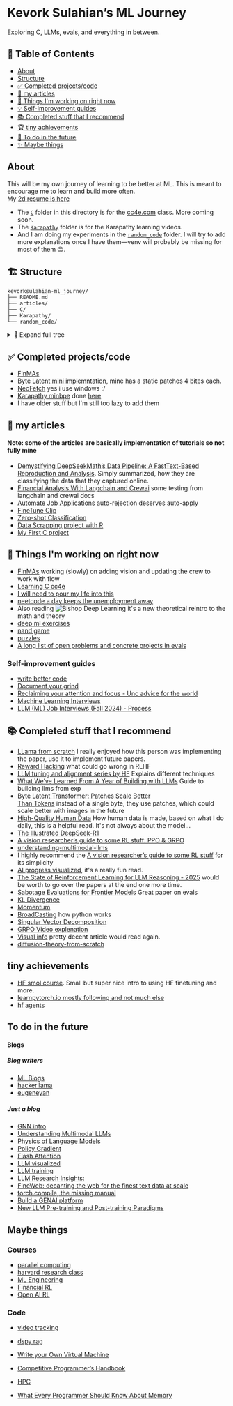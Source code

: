 <p align="center">
<!--   <img src="./imgs/bishopDL.jpg" width="120"/> -->
  <h1>Kevork Sulahian’s ML Journey</h1>
  <p>Exploring C, LLMs, evals, and everything in between.</p>
  <a href="https://github.com/KevorkSulahian/kevorksulahian-ml_journey/stargazers">
  </a>
</p>

## 📑 Table of Contents
- [About](#about)  
- [Structure](#%EF%B8%8F-structure)  
- [✅ Completed projects/code](#-completed-projectscode)  
- [📝 my articles](#-my-articles)  
- [🚧 Things I'm working on right now](#-things-im-working-on-right-now)  
- [💡 Self-improvement guides](#self-improvement-guides)  
- [📚 Completed stuff that I recommend](#-completed-stuff-that-i-recommend)  
- [🏆 tiny achievements](#tiny-achievements)  
- [🔮 To do in the future](#to-do-in-the-future)  
- [✨ Maybe things](#maybe-things)  

## About
This will be my own journey of learning to be better at ML. This is meant to encourage me to learn and build more often.  
My [2d resume is here](https://kevorksulahian.github.io/2d-portfolio/)

* The [`C`](./C) folder in this directory is for the [cc4e.com](https://cc4e.com) class. More coming soon.  
* The [`Karapathy`](./Karapathy) folder is for the Karapathy learning videos.  
* And I am doing my experiments in the [`random_code`](./random_code/) folder. I will try to add more explanations once I have them—venv will probably be missing for most of them 😊.

## 🏗️ Structure
```text
kevorksulahian-ml_journey/
├── README.md
├── articles/
├── C/
├── Karapathy/
└── random_code/
```
<details>
<summary>🔽 Expand full tree</summary>

```text
(Full directory tree here…)
```
</details>

## ✅ Completed projects/code
- [FinMAs](https://github.com/KevorkSulahian/agentic-llm-for-better-results)  
- [Byte Latent mini implemntation](./Karapathy/GPT_from_scratch/BLT.ipynb), mine has a static patches 4 bites each.  
- [NeoFetch](./random_code/neofetch/README.md) yes i use windows :/  
- [Karapathy minbpe](https://github.com/karpathy/minbpe) done [here](./Karapathy/GPT_from_scratch/token.ipynb)  
- I have older stuff but I'm still too lazy to add them  

## 📝 my articles
#### Note: some of the articles are basically implementation of tutorials so not fully mine
- [Demystifying DeepSeekMath’s Data Pipeline: A FastText-Based Reproduction and Analysis](https://huggingface.co/blog/herooooooooo/demystifying-deepseekmaths-data-pipeline-a-fasttex). Simply summarized, how they are classifying the data that they captured online.  
- [Financial Analysis With Langchain and Crewai](https://huggingface.co/blog/herooooooooo/financial-analysis-with-langchain-and-crewai) some testing from langchain and crewai docs  
- [Automate Job Applications](https://huggingface.co/blog/herooooooooo/automation-job-applications-with-python-and-ollama) auto-rejection deserves auto-apply  
- [FineTune Clip](https://medium.com/@kevork.ysulahian/finetune-clip-with-huggingface-2f0abc23c57c)  
- [Zero-shot Classification](https://medium.com/@kevork.ysulahian/zero-shot-classification-and-detection-made-simple-with-huggingface-000d63d53bfe)  
- [Data Scrapping project with R](https://medium.com/@kevork.ysulahian/real-life-data-scrapping-project-scrapping-job-postings-with-r-47a6091f4866)  
- [My First C project](https://huggingface.co/blog/herooooooooo/c-first-project)  

## 🚧 Things I'm working on right now
- [FinMAs](https://github.com/KevorkSulahian/agentic-llm-for-better-results) working (slowly) on adding vision and updating the crew to work with flow  
- [Learning C cc4e](https://www.cc4e.com/)  
- [I will need to pour my life into this](https://x.com/rasbt/status/1790007260615217156)  
- [neetcode a day keeps the unemployment away](https://neetcode.io/courses)  
- Also reading ![Bishop Deep Learning](./imgs/bishopDL.jpg) it's a new theoretical reintro to the math and theory  
- [deep ml exercises](https://www.deep-ml.com/)  
- [nand game](https://nandgame.com/)  
- [puzzles](https://www.cs.cmu.edu/puzzle/)  
- [A long list of open problems and concrete projects in evals](https://docs.google.com/document/d/1gi32-HZozxVimNg5Mhvk4CvW4zq8J12rGmK_j2zxNEg/edit?pli=1&tab=t.0#heading=h.q14pjbvzx1x)  

### Self-improvement guides
- [write better code](https://marvelousmlops.substack.com/p/bridging-the-gap-converting-data)  
- [Document your grind](https://lelouch.dev/blog/august-2024/documenting-your-grind/)  
- [Reclaiming your attention and focus - Unc advice for the world](https://x.com/LukasHozda/status/1860442337534468333)  
- [Machine Learning Interviews](https://huyenchip.com/machine-learning-systems-design/toc.html)  
- [LLM (ML) Job Interviews (Fall 2024) - Process](https://mimansajaiswal.github.io/posts/llm-ml-job-interviews-fall-2024-process/)  

## 📚 Completed stuff that I recommend
- [LLama from scratch](https://blog.briankitano.com/llama-from-scratch/#:~:text=Before%20you%20even%20look%20at,and%20evaluating%20as%20you%20go) I really enjoyed how this person was implementing the paper, use it to implement future papers.  
- [Reward Hacking](https://lilianweng.github.io/posts/2024-11-28-reward-hacking/) what could go wrong in RLHF  
- [LLM tuning and alignment series by HF](https://argilla.io/blog/mantisnlp-rlhf-part-8/) Explains different techniques  
- [What We’ve Learned From A Year of Building with LLMs](https://applied-llms.org/) Guide to building llms from exp  
- [Byte Latent Transformer: Patches Scale Better  
Than Tokens](https://arxiv.org/pdf/2412.09871) instead of a single byte, they use patches, which could scale better with images in the future  
- [High-Quality Human Data](https://lilianweng.github.io/posts/2024-02-05-human-data-quality/) How human data is made, based on what I do daily, this is a helpful read. It's not always about the model...  
- [The Illustrated DeepSeek-R1](https://newsletter.languagemodels.co/p/the-illustrated-deepseek-r1)  
- [A vision researcher’s guide to some RL stuff: PPO & GRPO](https://yugeten.github.io/posts/2025/01/ppogrpo/)  
- [understanding-multimodal-llms](https://magazine.sebastianraschka.com/p/understanding-multimodal-llms)  
- I highly recommend the [A vision researcher’s guide to some RL stuff](https://yugeten.github.io/posts/2025/01/ppogrpo/) for its simplicity  
- [AI progress visualized](https://theaidigest.org/progress-and-dangers), it's a really fun read.  
- [The State of Reinforcement Learning for LLM Reasoning - 2025](https://magazine.sebastianraschka.com/p/the-state-of-llm-reasoning-model-training?utm_campaign=post) would be worth to go over the papers at the end one more time.  
- [Sabotage Evaluations for Frontier Models](https://arxiv.org/pdf/2410.21514) Great paper on evals  
- [KL Divergence](https://www.countbayesie.com/blog/2017/5/9/kullback-leibler-divergence-explained)  
- [Momentum](https://distill.pub/2017/momentum/)  
- [BroadCasting](https://numpy.org/doc/stable/user/basics.broadcasting.html) how python works  
- [Singular Vector Decomposition](https://gregorygundersen.com/blog/2018/12/10/svd/)  
- [GRPO Video explenation](https://youtu.be/XeUB4h1OO1g?si=UwQiG3az286G4b1c)  
- [Visual info](https://colah.github.io/posts/2015-09-Visual-Information/) pretty decent article would read again.  
- [diffusion-theory-from-scratch](https://iclr-blogposts.github.io/2024/blog/diffusion-theory-from-scratch/)  

## tiny achievements
- [HF smol course](https://github.com/huggingface/smol-course). Small but super nice intro to using HF finetuning and more.  
- [learnpytorch.io mostly following and not much else](https://www.learnpytorch.io/)  
- [hf agents](https://huggingface.co/learn/agents-course)  

## To do in the future

#### Blogs
##### Blog writers
- [ML Blogs](https://cneuralnets.netlify.app/mlblogs)  
- [hackerllama](https://osanseviero.github.io/hackerllama/blog/)  
- [eugeneyan](https://eugeneyan.com/start-here/)  

##### Just a blog
- [GNN intro](https://distill.pub/2021/gnn-intro/)  
- [Understanding Multimodal LLMs](https://magazine.sebastianraschka.com/p/understanding-multimodal-llms)  
- [Physics of Language Models](https://antaripasaha.notion.site/Physics-of-Language-Models-understanding-hidden-reasoning-process-1045314a563980c68566e4ecc1e32ef6)  
- [Policy Gradient](https://lilianweng.github.io/posts/2018-04-08-policy-gradient/)  
- [Flash Attention](https://benjaminwarner.dev/2023/08/16/flash-attention-compile)  
- [LLM visualized](https://bbycroft.net/llm)  
- [LLM training](https://rentry.org/llm-training)  
- [LLM Research Insights:](https://magazine.sebastianraschka.com/p/llm-research-insights-instruction?)  
- [FineWeb: decanting the web for the finest text data at scale](https://huggingface.co/spaces/HuggingFaceFW/blogpost-fineweb-v1)  
- [torch.compile, the missing manual](https://docs.google.com/document/d/1y5CRfMLdwEoF1nTk9q8qEu1mgMUuUtvhklPKJ2emLU8/edit?tab=t.0#heading=h.66t0x3z84jio)  
- [Build a GENAI platform](https://huyenchip.com/2024/07/25/genai-platform.html)  
- [New LLM Pre-training and Post-training Paradigms](https://magazine.sebastianraschka.com/p/new-llm-pre-training-and-post-training)  

## Maybe things

### Courses
- [parallel computing](https://gfxcourses.stanford.edu/cs149/fall24/courseinfo)  
- [harvard research class](https://docs.google.com/document/d/1uvAbEhbgS_M-uDMTzmOWRlYxqCkogKRXdbKYYT98ooc/edit?pli=1&tab=t.0#heading=h.o3hogvl0ayc1)  
- [ML Engineering](https://github.com/stas00/ml-engineering)  
- [Financial RL](https://github.com/AI4Finance-Foundation/FinRL/tree/c34190153d84c376dcacaf18b57097a6272b0286)  
- [Open AI RL](https://spinningup.openai.com/en/latest/)  

### Code
- [video tracking](https://github.com/roboflow/supervision)  
- [dspy rag](https://www.kaggle.com/code/iamleonie/rag-with-gemma-on-hf-and-weaviate-in-dspy)  
- [Write your Own Virtual Machine](https://www.jmeiners.com/lc3-vm/)  

- [Competitive Programmer’s Handbook](https://cses.fi/book/book.pdf)  
- [HPC](https://en.algorithmica.org/hpc/complexity/)  
- [What Every Programmer Should Know About Memory](https://people.freebsd.org/~lstewart/articles/cpumemory.pdf)
